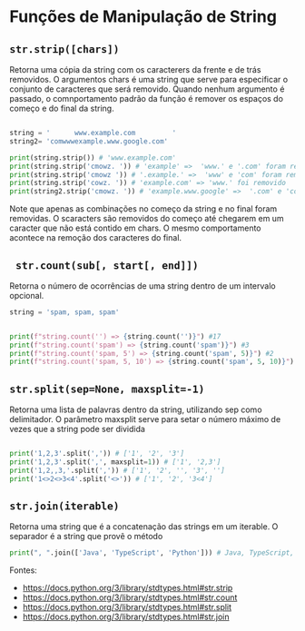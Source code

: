 # Funções de Manipulação de String

## `str.strip([chars])`

Retorna uma cópia da string com os caracterers da frente e de trás removidos. O
argumentos chars é uma string que serve para especificar o conjunto de
caracteres que será removido. Quando nenhum argumento é passado, o
comnportamento padrão da função é remover os espaços do começo e do final da
string.

```python

string = '      www.example.com         '
string2= 'comwwwexample.www.google.com'

print(string.strip()) # 'www.example.com'
print(string.strip('cmowz. ')) # 'example' =>  'www.' e '.com' foram removidos
print(string.strip('cmowz ')) # '.example.' =>  'www' e 'com' foram removidos
print(string.strip('cowz. ')) # 'example.com' => 'www.' foi removido
print(string2.strip('cmowz. ')) # 'example.www.google' =>  '.com' e 'comwww' foram removidos

```

Note que apenas as combinações no começo da string e no final foram removidas. O
scaracters são removidos do começo até chegarem em um caracter que não está
contido em chars. O mesmo comportamento acontece na remoção dos caracteres do
final.

## ` str.count(sub[, start[, end]])`

Retorna o número de ocorrências de uma string dentro de um intervalo opcional.

```python
string = 'spam, spam, spam'


print(f"string.count('') => {string.count('')}") #17
print(f"string.count('spam') => {string.count('spam')}") #3
print(f"string.count('spam, 5') => {string.count('spam', 5)}") #2
print(f"string.count('spam, 5, 10') => {string.count('spam', 5, 10)}") #1

```

## `str.split(sep=None, maxsplit=-1)`

Retorna uma lista de palavras dentro da string, utilizando sep como delimitador.
O parâmetro maxsplit serve para setar o número máximo de vezes que a string pode
ser dividida

```python

print('1,2,3'.split(',')) # ['1', '2', '3']
print('1,2,3'.split(',', maxsplit=1)) # ['1', '2,3']
print('1,2,,3,'.split(',')) # ['1', '2', '', '3', '']
print('1<>2<>3<4'.split('<>')) # ['1', '2', '3<4']

```

## `str.join(iterable)`

Retorna uma string que é a concatenação das strings em um iterable. O separador
é a string que provê o método

```python
print(", ".join(['Java', 'TypeScript', 'Python'])) # Java, TypeScript, Python

```

Fontes:

- https://docs.python.org/3/library/stdtypes.html#str.strip
- https://docs.python.org/3/library/stdtypes.html#str.count
- https://docs.python.org/3/library/stdtypes.html#str.split
- https://docs.python.org/3/library/stdtypes.html#str.join

